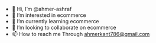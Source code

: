 - 👋 Hi, I’m @ahmer-ashraf
- 👀 I’m interested in ecommerce
- 🌱 I’m currently learning ecommerce
- 💞️ I’m looking to collaborate on ecommerce
- 📫 How to reach me Through ahmerkant786@gmail.com

<!---
ahmer-ashraf/ahmer-ashraf is a ✨ special ✨ repository because its `README.md` (this file) appears on your GitHub profile.
You can click the Preview link to take a look at your changes.
--->
